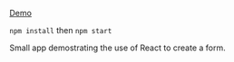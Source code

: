 [Demo](https://chrisdel101.github.io/reactFormBuilder/) 

`npm install` then `npm start`

Small app demostrating the use of React to create a form.
